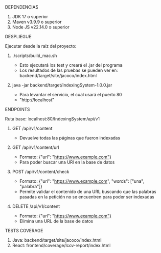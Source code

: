 DEPENDENCIAS

1. JDK 17 o superior
2. Maven v3.9.9 o superior
3. Node JS v22.14.0 o superior


DESPLIEGUE

Ejecutar desde la raíz del proyecto:

1. ./scripts/build_mac.sh
    * Esto ejecutará los test y creará el .jar del programa
    * Los resultados de las pruebas se pueden ver en: backend/target/site/jacoco/index.html

2. java -jar backend/target/IndexingSystem-1.0.0.jar
    * Para levantar el servicio, el cual usará el puerto 80
    * "http://localhost"


ENDPOINTS

Ruta base: localhost:80/IndexingSystem/api/v1

1. GET /api/v1/content
    * Devuelve todas las páginas que fueron indexadas

2. GET /api/v1/content/url
    * Formato: {"url": "https://www.example.com"}
    * Para poder buscar una URl en la base de datos

3. POST /api/v1/content/check
    * Formato: {"url": "https://www.example.com", "words": ["una", "palabra"]}
    * Permite validar el contenido de una URL buscando que las palabras pasadas en la 
      petición no se encuentren para poder ser indexadas

4. DELETE /api/v1/content
    * Formato: {"url": "https://www.example.com"}
    * Elimina una URL de la base de datos


TESTS COVERAGE

1. Java: backend/target/site/jacoco/index.html
2. React: frontend/coverage/lcov-report/index.html
